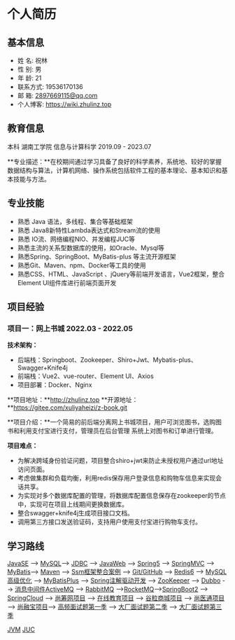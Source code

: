 # 个人简历

## 基本信息

- 姓 名: 祝林 
- 性 别: 男 
- 年 龄: 21 
- 联系方式: 19536170136 
- 邮 箱: 2897669115@qq.com 
- 个人博客: https://wiki.zhulinz.top

## 教育信息

本科	湖南工学院 	信息与计算科学 	2019.09 - 2023.07

**专业描述：**在校期间通过学习具备了良好的科学素养，系统地、较好的掌握数据结构与算法，计算机网络、操作系统包括软件工程的基本理论、基本知识和基本技能与方法。

## 专业技能

- 熟悉 Java 语法，多线程、集合等基础框架 
- 熟悉 Java8新特性Lambda表达式和Stream流的使用 
- 熟悉 IO流、网络编程NIO、并发编程JUC等 
- 熟悉主流的关系型数据库的使用，如Oracle、Mysql等 
- 熟悉Spring、SpringBoot、MyBatis-plus 等主流开源框架 
- 熟悉Git、Maven、npm、Docker等工具的使用 
- 熟悉CSS、HTML、JavaScript 、jQuery等前端开发语言，Vue2框架，整合Element UI组件库进行前端页面开发

## 项目经验 

### 项目一：网上书城 					2022.03 - 2022.05

**技术架构：**

- 后端栈：Springboot、Zookeeper、Shiro+Jwt、Mybatis-plus、Swagger+Knife4j 
- 前端栈：Vue2、vue-router、Element UI、Axios
- 项目部署：Docker、Nginx

**项目地址：**http://zhulinz.top 		**开源地址：**https://gitee.com/xuliyaheizi/z-book.git 

**项目介绍：**一个简易的前后端分离网上书城项目，用户可浏览图书，选购图书和利用支付宝进行支付，管理员在后台管理 系统上对图书和订单进行管理。 

**项目难点：** 

- 为解决跨域身份验证问题，项目整合shiro+jwt来防止未授权用户通过url地址访问页面。 
- 考虑做集群和负载均衡，利用redis保存用户登录信息和购物车信息来实现会话共享。 
- 为实现对多个数据库配置的管理，将数据库配置信息保存在zookeeper的节点中，实现可在项目上线期间更换数据库。 
- 整合swagger+knife4j生成项目接口文档。 
- 调用第三方接口发送验证码，支持用户使用支付宝进行购物车支付。

## 学习路线

[JavaSE](https://www.bilibili.com/video/BV1Kb411W75N) --> [MySQL](https://www.bilibili.com/video/BV1iq4y1u7vj)--> [JDBC](https://www.bilibili.com/video/BV1eJ411c7rf) --> [JavaWeb](https://www.bilibili.com/video/BV1Y7411K7zz) --> [Spring5](https://www.bilibili.com/video/BV1Vf4y127N5) --> [SpringMVC](https://www.bilibili.com/video/BV1Ry4y1574R) --> [MyBatis](https://www.bilibili.com/video/BV1VP4y1c7j7)--> [Maven](https://www.bilibili.com/video/BV1TW411g7hP) --> [Ssm框架整合案例](https://www.bilibili.com/video/BV17W411g7zP) --> [Git/GitHub](Git/GitHub) --> [Redis6](https://www.bilibili.com/video/BV1Rv41177Af) --> [MySQL高级优化](https://www.bilibili.com/video/BV1KW411u7vy) --> [MyBatisPlus](https://www.bilibili.com/video/BV1Ds411E76Y) --> [Spring注解驱动开发](https://www.bilibili.com/video/BV1gW411W7wy) -->  [ZooKeeper](https://www.bilibili.com/video/BV1PW411r7iP) --> [Dubbo](https://www.bilibili.com/video/BV1ns411c7jV) --> [消息中间件ActiveMQ](https://www.bilibili.com/video/BV164411G7aB) --> [RabbitMQ](https://www.bilibili.com/video/BV1cb4y1o7zz) -->[RocketMQ](https://www.bilibili.com/video/BV1cf4y157sz)-->[SpringBoot2](https://www.bilibili.com/video/BV19K4y1L7MT) -->  [SpringCloud](https://www.bilibili.com/video/BV18E411x7eT) --> [尚筹网项目](https://www.bilibili.com/video/BV1bE411T7oZ) --> [在线教育项目](https://www.bilibili.com/video/BV1dQ4y1A75e) --> [谷粒商城项目](https://www.bilibili.com/video/BV1np4y1C7Yf) --> [尚医通项目](https://www.bilibili.com/video/BV1V5411K7rT) --> [尚融宝项目](https://www.bilibili.com/video/BV1VV411n7nR)--> [高频面试题第一季](https://www.bilibili.com/video/BV1Eb411P7bP) --> [大厂面试题第二季](https://www.bilibili.com/video/BV18b411M7xz) --> [大厂面试题第三季](https://www.bilibili.com/video/BV1Hy4y1B78T) 

[JVM](https://www.bilibili.com/video/BV1PJ411n7xZ)		[JUC](https://www.bilibili.com/video/BV1Kw411Z7dF)